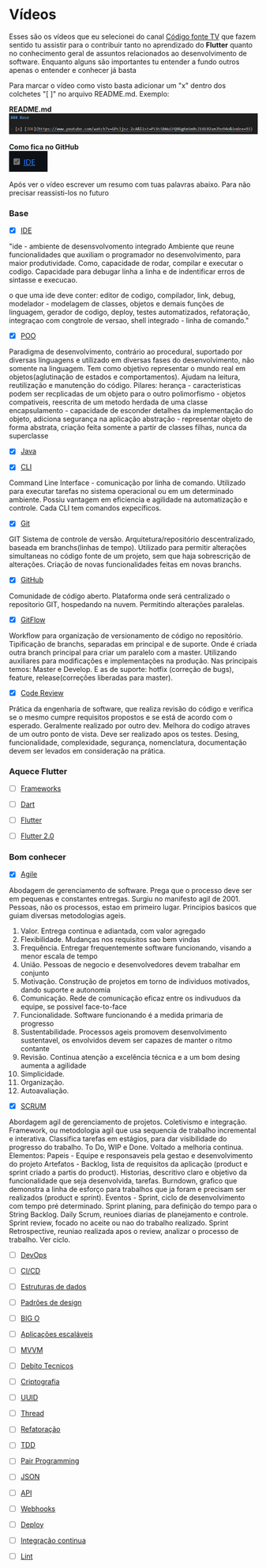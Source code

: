 # Vídeos

Esses são os vídeos que eu selecionei do canal [Código fonte TV](https://www.youtube.com/@codigofontetv) que fazem sentido tu assistir para o contribuir tanto no aprendizado do **Flutter** quanto no conhecimento geral de assuntos relacionados ao desenvolvimento de software. Enquanto alguns são importantes tu entender a fundo outros apenas o entender e conhecer já basta

Para marcar o vídeo como visto basta adicionar um "x" dentro dos colchetes "[ ]" no arquivo README.md. Exemplo:

**README.md** \
![Video image](../assets/videos/videos-1.png)

**Como fica no GitHub** \
![Video image](../assets/videos/videos-2.png)

Após ver o vídeo escrever um resumo com tuas palavras abaixo. Para não precisar reassisti-los no futuro

### Base

- [x] [IDE](https://www.youtube.com/watch?v=GPcIjsz-2cA&list=PLVc5bWuiFQ8GgKm5m0cZE6E02amJho94o&index=93)

"ide - ambiente de desensvolvomento integrado
Ambiente que reune funcionalidades que auxiliam o programador no desenvolvimento, para maior produtividade. Como, capacidade de rodar, compilar e executar o codigo. Capacidade para debugar linha a linha e de indentificar erros de sintasse e execucao.

o que uma ide deve conter:
editor de codigo, compilador, link, debug, modelador - modelagem de classes, objetos e demais funções de linguagem, gerador de codigo, deploy, testes automatizados, refatoração, integraçao com congtrole de versao, shell integrado - linha de comando."

- [x] [POO](https://www.youtube.com/watch?v=QY0Kdg83orY&list=PLVc5bWuiFQ8GgKm5m0cZE6E02amJho94o&index=146)

Paradigma de desenvolvimento, contrário ao procedural, suportado por diversas linguagens e utilizado em diversas fases do desenvolvimento, não somente na linguagem.
Tem como objetivo representar o mundo real em objetos(aglutinação de estados e comportamentos). 
Ajudam na leitura, reutilização e manutenção do código.
Pilares:
herança - caracteristicas podem ser recplicadas de um objeto para o outro
polimorfismo - objetos compativeis, reescrita de um metodo herdada de uma classe
encapsulamento - capacidade de esconder detalhes da implementação do objeto, adiciona segurança na aplicação
abstração - representar objeto de forma abstrata, criação feita somente a partir de classes filhas, nunca da superclasse


- [x] [Java](https://www.youtube.com/watch?v=sZAxLRMxEUo&list=PLVc5bWuiFQ8GgKm5m0cZE6E02amJho94o&index=100)

- [x] [CLI](https://www.youtube.com/watch?v=8AgOxHOAV9Y&list=PLVc5bWuiFQ8GgKm5m0cZE6E02amJho94o&index=34)

Command Line Interface - comunicação por linha de comando.
Utilizado para executar tarefas no sistema operacional ou em um determinado ambiente. 
Possiu vantagem em eficiencia e agilidade na automatização e controle. Cada CLI tem comandos expecíficos.

- [x] [Git](https://www.youtube.com/watch?v=za5KWZ5pRag&list=PLVc5bWuiFQ8GgKm5m0cZE6E02amJho94o&index=83)

GIT
Sistema de controle de versão. Arquitetura/repositório descentralizado, baseada em branchs(linhas de tempo).
Utilizado para permitir alterações simultaneas no código fonte de um projeto, sem que haja sobrescrição de alterações. Criação de novas funcionalidades feitas em novas branchs.

- [x] [GitHub](https://www.youtube.com/watch?v=myQuetgSEsY&list=PLVc5bWuiFQ8GgKm5m0cZE6E02amJho94o&index=85)

Comunidade de código aberto. Plataforma onde será centralizado o repositorio GIT, hospedando na nuvem. Permitindo alterações paralelas. 

- [x] [GitFlow](https://www.youtube.com/watch?v=oweffeS8TRc&list=PLVc5bWuiFQ8GgKm5m0cZE6E02amJho94o&index=84)

Workflow para organização de versionamento de código no repositório. Tipificação de branchs, separadas em principal e de suporte. Onde é criada outra branch principal para criar um paralelo com a master. Utilizando auxiliares para modificações e implementações na produção.
Nas principais temos: Master e Develop. E as de suporte: hotfix (correção de bugs), feature, release(correções liberadas para master).

- [x] [Code Review](https://www.youtube.com/watch?v=_7W9pqWPyfc&list=PLVc5bWuiFQ8GgKm5m0cZE6E02amJho94o&index=38)

Prática da engenharia de software, que realiza revisão do código e verifica se o mesmo cumpre requisitos propostos e se está de acordo com o esperado. Geralmente realizado por outro dev. Melhora do codigo atraves de um outro ponto de vista. Deve ser realizado apos os testes. Desing, funcionalidade, complexidade, segurança, nomenclatura, documentação devem ser levados em consideração na prática.

### Aquece Flutter

- [ ] [Frameworks](https://www.youtube.com/watch?v=2zqzzTnfa0E&list=PLVc5bWuiFQ8GgKm5m0cZE6E02amJho94o&index=79)

- [ ] [Dart](https://www.youtube.com/watch?v=i7IzlVImHEc&list=PLVc5bWuiFQ8GgKm5m0cZE6E02amJho94o&index=52)

- [ ] [Flutter](https://www.youtube.com/watch?v=XkEA4xT34jg&list=PLVc5bWuiFQ8GgKm5m0cZE6E02amJho94o&index=76)

- [ ] [Flutter 2.0](https://www.youtube.com/watch?v=vIP2iLFjEIk&list=PLVc5bWuiFQ8GgKm5m0cZE6E02amJho94o&index=76)

### Bom conhecer

- [x] [Agile](https://www.youtube.com/watch?v=HdE8S2ALvWI&list=PLVc5bWuiFQ8GgKm5m0cZE6E02amJho94o&index=6)

Abodagem de gerenciamento de software. Prega que o processo deve ser em pequenas e constantes entregas. Surgiu no manifesto agil de 2001. Pessoas, não os processos, estao em primeiro lugar. Principios basicos que guiam diversas metodologias ageis.

1. Valor. Entrega continua e adiantada, com valor agregado
2. Flexibilidade. Mudanças nos requisitos sao bem vindas
3. Frequência. Entregar frequentemente software funcionando, visando a menor escala de tempo
4. União. Pessoas de negocio e desenvolvedores devem trabalhar em conjunto
5. Motivação. Construção de projetos em torno de individuos motivados, dando suporte e autonomia
6. Comunicação. Rede de comunicação eficaz entre os indivuduos da equipe, se possivel face-to-face
7. Funcionalidade. Software funcionando é a medida primaria de progresso
8. Sustentabilidade. Processos ageis promovem desenvolvimento sustentavel, os envolvidos devem ser capazes de manter o ritmo contante
9. Revisão. Continua atenção a excelência técnica e a um bom desing aumenta a agilidade
10. Simplicidade. 
11. Organização. 
12. Autoavaliação.

- [x] [SCRUM](https://www.youtube.com/watch?v=3aCww_1RnL0&list=PLVc5bWuiFQ8GgKm5m0cZE6E02amJho94o&index=168)

Abordagem agil de gerenciamento de projetos. Coletivismo e integração. Framework, ou metodologia agil que usa sequencia de trabalho incremental e interativa. Classifica tarefas em estágios, para dar visibilidade do progresso do trabalho. To Do, WIP e Done. Voltado a melhoria continua. 
Elementos: 
Papeis - Equipe e responsaveis pela gestao e desenvolvimento do projeto
Artefatos - Backlog, lista de requisitos da aplicação (product e sprint criado a partis do product). Historias, descritivo claro e objetivo da funcionalidade que seja desenvolvida, tarefas. Burndown, grafico que demonstra a linha de esforço para trabalhos que ja foram e precisam ser realizados (product e sprint).
Eventos - Sprint, ciclo de desenvolvimento com tempo pré determinado. Sprint planing, para definição do tempo para o String Backlog. Daily Scrum, reunioes diarias de planejamento e controle. Sprint review, focado no aceite ou nao do trabalho realizado. Sprint Retrospective, reuniao realizada apos o review, analizar o processo de trabalho. Ver ciclo.

- [ ] [DevOps](https://www.youtube.com/watch?v=iwf6kcvxeD4&list=PLVc5bWuiFQ8GgKm5m0cZE6E02amJho94o&index=63)

- [ ] [CI/CD](https://www.youtube.com/watch?v=AZtTd3pFVTY&list=PLVc5bWuiFQ8GgKm5m0cZE6E02amJho94o&index=143)

- [ ] [Estruturas de dados](https://www.youtube.com/watch?v=EfF1M7myAyY&list=PLVc5bWuiFQ8GgKm5m0cZE6E02amJho94o&index=71)

- [ ] [Padrões de design](https://www.youtube.com/watch?v=J-lHpiu-Twk&list=PLVc5bWuiFQ8GgKm5m0cZE6E02amJho94o&index=61)

- [ ] [BIG O](https://www.youtube.com/watch?v=RGD3iwqDdAE&list=PLVc5bWuiFQ8GgKm5m0cZE6E02amJho94o&index=19)

- [ ] [Aplicações escaláveis](https://www.youtube.com/watch?v=F_d_gWPGejo&list=PLVc5bWuiFQ8GgKm5m0cZE6E02amJho94o&index=11)

- [ ] [MVVM](https://www.youtube.com/watch?v=B2pJWtSyVFA&list=PLVc5bWuiFQ8GgKm5m0cZE6E02amJho94o&index=126)

- [ ] [Debito Tecnicos](https://www.youtube.com/watch?v=7VmpPsF1VuY&list=PLVc5bWuiFQ8GgKm5m0cZE6E02amJho94o&index=56)

- [ ] [Criptografia](https://www.youtube.com/watch?v=qHFbuXpz7e4&list=PLVc5bWuiFQ8GgKm5m0cZE6E02amJho94o&index=45)

- [ ] [UUID](https://www.youtube.com/watch?v=9vtcTJwGt-w&list=PLVc5bWuiFQ8GgKm5m0cZE6E02amJho94o&index=198)

- [ ] [Thread](https://www.youtube.com/watch?v=xNBMNKjpJzM&list=PLVc5bWuiFQ8GgKm5m0cZE6E02amJho94o&index=195)

- [ ] [Refatoração](https://www.youtube.com/watch?v=VOxnyVI2lOc&list=PLVc5bWuiFQ8GgKm5m0cZE6E02amJho94o&index=161)

- [ ] [TDD](https://www.youtube.com/watch?v=bLdEypr2e-8&list=PLVc5bWuiFQ8GgKm5m0cZE6E02amJho94o&index=189)

- [ ] [Pair Programming](https://www.youtube.com/watch?v=5M8yNQSFBPg&list=PLVc5bWuiFQ8GgKm5m0cZE6E02amJho94o&index=138)

- [ ] [JSON](https://www.youtube.com/watch?v=P81dE-tkaaA&list=PLVc5bWuiFQ8GgKm5m0cZE6E02amJho94o&index=102)

- [ ] [API](https://www.youtube.com/watch?v=vGuqKIRWosk&list=PLVc5bWuiFQ8GgKm5m0cZE6E02amJho94o&index=10)

- [ ] [Webhooks](https://www.youtube.com/watch?v=2JHKIrComW0&list=PLVc5bWuiFQ8GgKm5m0cZE6E02amJho94o&index=207)

- [ ] [Deploy](https://www.youtube.com/watch?v=gJw7l2JKpuQ&list=PLVc5bWuiFQ8GgKm5m0cZE6E02amJho94o&index=60)

- [ ] [Integração continua](https://www.youtube.com/watch?v=nI3IjYcBGiU&list=PLVc5bWuiFQ8GgKm5m0cZE6E02amJho94o&index=46)

- [ ] [Lint](https://www.youtube.com/watch?v=0U6lnhLmT2A&list=PLVc5bWuiFQ8GgKm5m0cZE6E02amJho94o&index=112)
